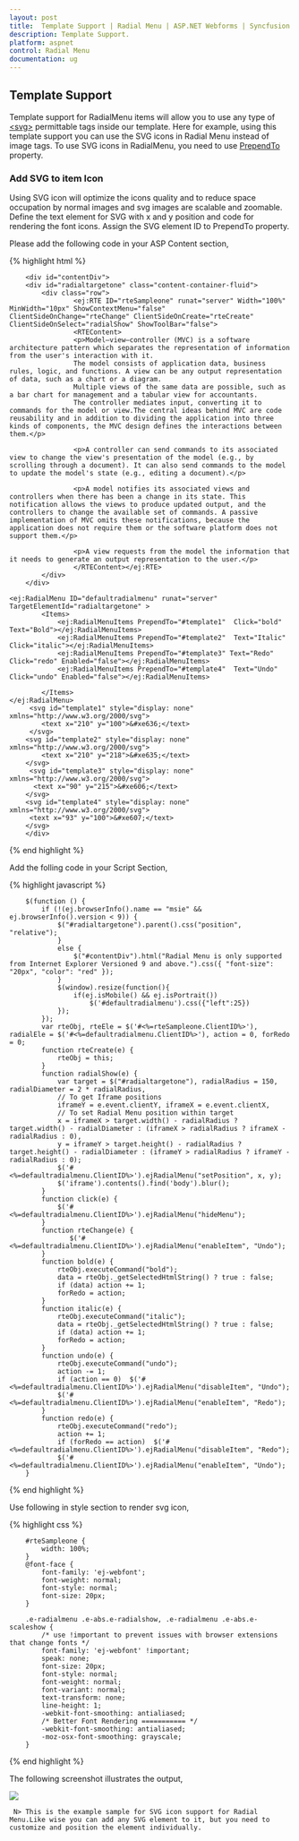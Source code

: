 ```yaml
---
layout: post
title:  Template Support | Radial Menu | ASP.NET Webforms | Syncfusion
description: Template Support.
platform: aspnet
control: Radial Menu
documentation: ug
---
```

## Template Support

 Template support for RadialMenu items will allow you to use any type of [\<svg\>](https://developer.mozilla.org/en-US/docs/Web/SVG/Element#SVG_elements) permittable tags inside our template. Here for example, using this template support you can use the SVG icons in Radial Menu instead of image tags. To use SVG icons in RadialMenu, you need to use [PrependTo](https://help.syncfusion.com/api/js/ejradialmenu#members:items-prependTo) property.

 ### Add SVG to item Icon

Using SVG icon will optimize the icons quality and to reduce space occupation by normal images and svg images are scalable and zoomable. Define the text element for SVG with x and y position and code for rendering the font icons. Assign the SVG element ID to PrependTo property.

Please add the following code in your ASP Content section,

{% highlight html %}

        <div id="contentDiv">
        <div id="radialtargetone" class="content-container-fluid">
            <div class="row">
                    <ej:RTE ID="rteSampleone" runat="server" Width="100%" MinWidth="10px" ShowContextMenu="false"  ClientSideOnChange="rteChange" ClientSideOnCreate="rteCreate" ClientSideOnSelect="radialShow" ShowToolBar="false">
                    <RTEContent>
                    <p>Model–view–controller (MVC) is a software architecture pattern which separates the representation of information from the user's interaction with it.
                    The model consists of application data, business rules, logic, and functions. A view can be any output representation of data, such as a chart or a diagram.
                    Multiple views of the same data are possible, such as a bar chart for management and a tabular view for accountants.
                    The controller mediates input, converting it to commands for the model or view.The central ideas behind MVC are code reusability and in addition to dividing the application into three kinds of components, the MVC design defines the interactions between them.</p>

                    <p>A controller can send commands to its associated view to change the view's presentation of the model (e.g., by scrolling through a document). It can also send commands to the model to update the model's state (e.g., editing a document).</p>

                    <p>A model notifies its associated views and controllers when there has been a change in its state. This notification allows the views to produce updated output, and the controllers to change the available set of commands. A passive implementation of MVC omits these notifications, because the application does not require them or the software platform does not support them.</p>
                        
                    <p>A view requests from the model the information that it needs to generate an output representation to the user.</p>
                    </RTEContent></ej:RTE>
            </div>
        </div>

    <ej:RadialMenu ID="defaultradialmenu" runat="server" TargetElementId="radialtargetone" >         
            <Items>
                <ej:RadialMenuItems PrependTo="#template1"  Click="bold" Text="Bold"></ej:RadialMenuItems>
                <ej:RadialMenuItems PrependTo="#template2"  Text="Italic" Click="italic"></ej:RadialMenuItems>
                <ej:RadialMenuItems PrependTo="#template3" Text="Redo" Click="redo" Enabled="false"></ej:RadialMenuItems>
                <ej:RadialMenuItems PrependTo="#template4"  Text="Undo" Click="undo" Enabled="false"></ej:RadialMenuItems>
            
            </Items>
    </ej:RadialMenu>
         <svg id="template1" style="display: none" xmlns="http://www.w3.org/2000/svg">
            <text x="210" y="100">&#xe636;</text>
         </svg>
        <svg id="template2" style="display: none" xmlns="http://www.w3.org/2000/svg">
            <text x="210" y="218">&#xe635;</text>
        </svg>
         <svg id="template3" style="display: none" xmlns="http://www.w3.org/2000/svg">
          <text x="90" y="215">&#xe606;</text>
        </svg>
        <svg id="template4" style="display: none" xmlns="http://www.w3.org/2000/svg">
         <text x="93" y="100">&#xe607;</text>
        </svg>
        </div>
{% end highlight %}

Add the folling code in your Script Section,

{% highlight javascript %}

        $(function () {
            if (!(ej.browserInfo().name == "msie" && ej.browserInfo().version < 9)) {
                $("#radialtargetone").parent().css("position", "relative");
                }
                else {
                    $("#contentDiv").html("Radial Menu is only supported from Internet Explorer Versioned 9 and above.").css({ "font-size": "20px", "color": "red" });
                }
				$(window).resize(function(){
					if(ej.isMobile() && ej.isPortrait())
						$('#defaultradialmenu').css({"left":25})
				});
            });
            var rteObj, rteEle = $('#<%=rteSampleone.ClientID%>'), radialEle = $('#<%=defaultradialmenu.ClientID%>'), action = 0, forRedo = 0;
            function rteCreate(e) {
                rteObj = this;
            }
            function radialShow(e) {
                var target = $("#radialtargetone"), radialRadius = 150, radialDiameter = 2 * radialRadius,
                // To get Iframe positions
                iframeY = e.event.clientY, iframeX = e.event.clientX,
                // To set Radial Menu position within target
                x = iframeX > target.width() - radialRadius ? target.width() - radialDiameter : (iframeX > radialRadius ? iframeX - radialRadius : 0),
                y = iframeY > target.height() - radialRadius ? target.height() - radialDiameter : (iframeY > radialRadius ? iframeY - radialRadius : 0);
                $('#<%=defaultradialmenu.ClientID%>').ejRadialMenu("setPosition", x, y);
				$('iframe').contents().find('body').blur();
            }
            function click(e) {
                $('#<%=defaultradialmenu.ClientID%>').ejRadialMenu("hideMenu");
            }
            function rteChange(e) {
                   $('#<%=defaultradialmenu.ClientID%>').ejRadialMenu("enableItem", "Undo");
            }
            function bold(e) {
                rteObj.executeCommand("bold");
                data = rteObj._getSelectedHtmlString() ? true : false;
                if (data) action += 1;
                forRedo = action;
            }
            function italic(e) {
                rteObj.executeCommand("italic");
                data = rteObj._getSelectedHtmlString() ? true : false;
                if (data) action += 1;
                forRedo = action;
            }
            function undo(e) {
                rteObj.executeCommand("undo");
                action -= 1;
                if (action == 0)  $('#<%=defaultradialmenu.ClientID%>').ejRadialMenu("disableItem", "Undo");
                $('#<%=defaultradialmenu.ClientID%>').ejRadialMenu("enableItem", "Redo");
            }
            function redo(e) {
                rteObj.executeCommand("redo");
                action += 1;
                if (forRedo == action)  $('#<%=defaultradialmenu.ClientID%>').ejRadialMenu("disableItem", "Redo");
                $('#<%=defaultradialmenu.ClientID%>').ejRadialMenu("enableItem", "Undo");
        }

{% end highlight %}

Use following in style section to render svg icon,

{% highlight css %}

  
        #rteSampleone {
            width: 100%;
        }
        @font-face {
            font-family: 'ej-webfont';
            font-weight: normal;
            font-style: normal;
            font-size: 20px;
        }

        .e-radialmenu .e-abs.e-radialshow, .e-radialmenu .e-abs.e-scaleshow {
            /* use !important to prevent issues with browser extensions that change fonts */
            font-family: 'ej-webfont' !important;
            speak: none;
            font-size: 20px;
            font-style: normal;
            font-weight: normal;
            font-variant: normal;
            text-transform: none;
            line-height: 1;
            -webkit-font-smoothing: antialiased;
            /* Better Font Rendering =========== */
            -webkit-font-smoothing: antialiased;
            -moz-osx-font-smoothing: grayscale;
        }
       
{% end highlight %}


The following screenshot illustrates the output,

![](template-support\img1.png)

     N> This is the example sample for SVG icon support for Radial Menu.Like wise you can add any SVG element to it, but you need to customize and position the element individually.
